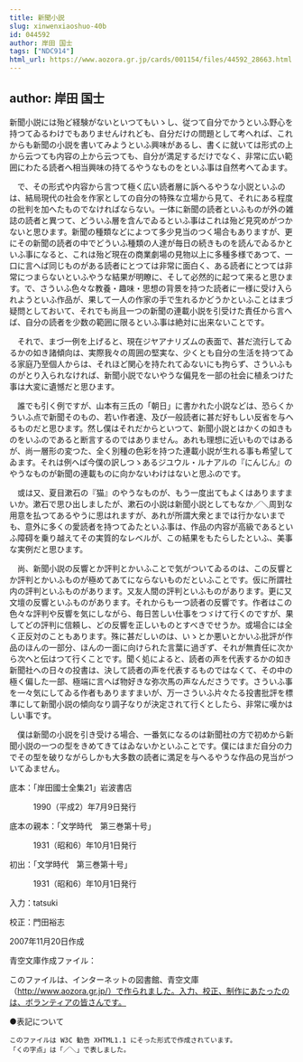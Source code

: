 ```yaml
---
title: 新聞小説
slug: xinwenxiaoshuo-40b
id: 044592
author: 岸田 国士
tags: ["NDC914"]
html_url: https://www.aozora.gr.jp/cards/001154/files/44592_28663.html
---
```


## author: 岸田 国士

新聞小説には殆ど経験がないといつてもいゝし、従つて自分でかうといふ野心を持つてゐるわけでもありませんけれども、自分だけの問題として考へれば、これからも新聞の小説を書いてみようといふ興味があるし、書くに就いては形式の上から云つても内容の上から云つても、自分が満足するだけでなく、非常に広い範囲にわたる読者へ相当興味の持てるやうなものをといふ事は自然考へてゐます。

　で、その形式や内容から言つて極く広い読者層に訴へるやうな小説といふのは、結局現代の社会を作家としての自分の特殊な立場から見て、それにある程度の批判を加へたものでなければならない。一体に新聞の読者といふものが外の雑誌の読者と異つて、どういふ層を含んでゐるといふ事はこれは殆ど見究めがつかないと思ひます。新聞の種類などによつて多少見当のつく場合もありますが、更にその新聞の読者の中でどういふ種類の人達が毎日の続きものを読んでゐるかといふ事になると、これは殆ど現在の商業劇場の見物以上に多種多様であつて、一口に言へば同じものがある読者にとつては非常に面白く、ある読者にとつては非常につまらないといふやうな結果が明瞭に、そして必然的に起つて来ると思ひます。で、さういふ色々な教養・趣味・思想の背景を持つた読者に一様に受け入られようといふ作品が、果して一人の作家の手で生れるかどうかといふことはまづ疑問としておいて、それでも尚且一つの新聞の連載小説を引受けた責任から言へば、自分の読者を少数の範囲に限るといふ事は絶対に出来ないことです。

　それで、まづ一例を上げると、現在ジヤアナリズムの表面で、甚だ流行してゐるかの如き諸傾向は、実際我々の周囲の堅実な、少くとも自分の生活を持つてゐる家庭乃至個人からは、それほど関心を持たれてゐないにも拘らず、さういふものがとり入られなければ、新聞小説でないやうな偏見を一部の社会に植ゑつけた事は大変に遺憾だと思ひます。

　誰でも引く例ですが、山本有三氏の「朝日」に書かれた小説などは、恐らくかういふ点で新聞そのもの、若い作者達、及び一般読者に甚だ好もしい反省を与へるものだと思ひます。然し僕はそれだからといつて、新聞小説とはかくの如きものをいふのであると断言するのではありません。あれも理想に近いものではあるが、尚一層形の変つた、全く別種の色彩を持つた連載小説が生れる事も希望してゐます。それは例へば今僕の訳しつゝあるジユウル・ルナアルの『にんじん』のやうなものが新聞の連載ものに向かないわけはないと思ふのです。

　或は又、夏目漱石の『猫』のやうなものが、もう一度出てもよくはありますまいか。漱石で思ひ出しましたが、漱石の小説は新聞小説としてもなか／＼周到な用意を払つてあるやうに思はれますが、あれが所謂大衆とまでは行かないまでも、意外に多くの愛読者を持つてゐたといふ事は、作品の内容が高級であるといふ障碍を乗り越えてその実質的なレベルが、この結果をもたらしたといふ、美事な実例だと思ひます。

　尚、新聞小説の反響とか評判とかいふことで気がついてゐるのは、この反響とか評判とかいふものが極めてあてにならないものだといふことです。仮に所謂社内の評判といふものがあります。又友人間の評判といふものがあります。更に又文壇の反響といふものがあります。それからも一つ読者の反響です。作者はこの色々な評判や反響を気にしながら、毎日苦しい仕事をつゞけて行くのですが、果してどの評判に信頼し、どの反響を正しいものとすべきでせうか。或場合には全く正反対のこともあります。殊に甚だしいのは、いゝとか悪いとかいふ批評が作品のほんの一部分、ほんの一面に向けられた言葉に過ぎず、それが無責任に次から次へと伝はつて行くことです。聞く処によると、読者の声を代表するかの如き新聞社への日々の投書は、決して読者の声を代表するものではなくて、その中の極く偏した一部、極端に言へば物好きな弥次馬の声なんださうです。さういふ事を一々気にしてゐる作者もありますまいが、万一さういふ片々たる投書批評を標準にして新聞小説の傾向なり調子なりが決定されて行くとしたら、非常に嘆かはしい事です。

　僕は新聞の小説を引き受ける場合、一番気になるのは新聞社の方で初めから新聞小説の一つの型をきめてきてはゐないかといふことです。僕にはまだ自分の力でその型を破りながらしかも大多数の読者に満足を与へるやうな作品の見当がついてゐません。













底本：「岸田國士全集21」岩波書店


　　　1990（平成2）年7月9日発行

底本の親本：「文学時代　第三巻第十号」

　　　1931（昭和6）年10月1日発行

初出：「文学時代　第三巻第十号」

　　　1931（昭和6）年10月1日発行

入力：tatsuki

校正：門田裕志

2007年11月20日作成

青空文庫作成ファイル：

このファイルは、インターネットの図書館、青空文庫（http://www.aozora.gr.jp/）で作られました。入力、校正、制作にあたったのは、ボランティアの皆さんです。











●表記について


	このファイルは W3C 勧告 XHTML1.1 にそった形式で作成されています。
	「くの字点」は「／＼」で表しました。